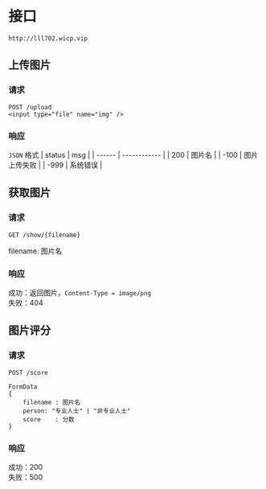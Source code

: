 # 接口
`http://lll702.wicp.vip`


## 上传图片
### 请求
`POST /upload`  
`<input type="file" name="img" />`
### 响应
`JSON` 格式
| status | msg          |
| ------ | ------------ |
| 200    | 图片名       |
| -100   | 图片上传失败 |
| -999   | 系统错误     |

## 获取图片
### 请求
`GET /show/{filename}`  

filename: 图片名

### 响应
成功：返回图片，`Content-Type = image/png`  
失败：404

## 图片评分
### 请求
`POST /score`
```
FormData 
{
    filename : 图片名
    person: "专业人士" | "非专业人士"
    score    : 分数
}
```

### 响应
成功：200  
失败：500 